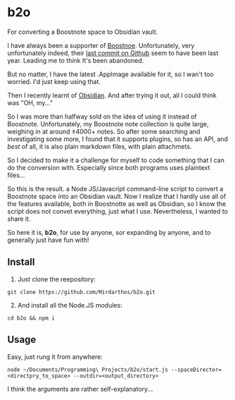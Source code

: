 # b2o
For converting a Boostnote space to Obsidian vault.

I have always been a supporter of [Boostnoe](https://boostnote.io/). Unfortunately, very unfortunately indeed, their [last commit on Github](https://github.com/BoostIO/BoostNote.next-local) seem to have been last year. Leading me to think It's been abandoned.

But no matter, I have the latest .AppImage available for it, so I wan't too worried. I'd just keep using that.

Then I recently learnt of [Obsidian](https://obsidian.md/). And after trying it out, all I could think was "OH, my..."

So I was more than halfway sold on the idea of using it instead of Boostnote. Unfortunately, my Boostnote note collection is quite large, weighing in at around ±4000+ notes. So after some searching and investigating some more, I  found that it supports plugins, so has an API, and *best* of all, it is also plain markdown files, with plain attachmets.

So I decided to make it a challenge for myself to code something that I can  do the conversion with. Especially since both programs uses plaintext files...

So this is the result. a Node JS/Javacript command-line script to convert a Boostnote space into an Obsidian vault. Now I realize that I hardly use all of the features available, both in Boostnotte as well as Obsidian, so I know the script does not convet everything, just what I use. Nevertheless, I wanted to share it.

So here it is, **b2o**, for use by anyone, sor expanding by anyone, and to generally just have fun with!

## Install

1. Just clone the reepository:
```
git clone https://github.com/Mirdarthos/b2o.git
```

2. And install all the Node.JS modules:
```
cd b2o && npm i
```

## Usage

Easy, just rung it from anywhere:

```
node ~/Documents/Programming\ Projects/b2o/start.js --spaceDirector=<directpry_to_space> --outdir=<output_directory>
```

I think the arguments are rather self-explanatory...
